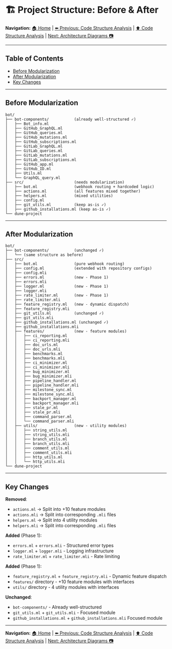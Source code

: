# :building_construction: Project Structure: Before & After

**Navigation:** [:house: Home](README.md) | [:arrow_left: Previous: Code Structure Analysis](08-phase1-code-structure-analysis.md) | [:arrow_up: Code Structure Analysis](08-phase1-code-structure-analysis.md) | [Next: Architecture Diagrams :camera:](08b-architecture-diagrams.md)

---

## Table of Contents
- [Before Modularization](#before-modularization)
- [After Modularization](#after-modularization)
- [Key Changes](#key-changes)

---

## Before Modularization

```
bot/
├── bot-components/           (already well-structured ✓)
│   ├── Bot_info.ml
│   ├── GitHub_GraphQL.ml
│   ├── GitHub_queries.ml
│   ├── GitHub_mutations.ml
│   ├── GitHub_subscriptions.ml
│   ├── GitLab_GraphQL.ml
│   ├── GitLab_queries.ml
│   ├── GitLab_mutations.ml
│   ├── GitLab_subscriptions.ml
│   ├── GitHub_app.ml
│   ├── GitHub_ID.ml
│   ├── Utils.ml
│   └── GraphQL_query.ml
├── src/                      (needs modularization)
│   ├── bot.ml                (webhook routing + hardcoded logic)
│   ├── actions.ml            (all features mixed together)
│   ├── helpers.ml            (mixed utilities)
│   ├── config.ml
│   ├── git_utils.ml          (keep as-is ✓)
│   ├── github_installations.ml (keep as-is ✓)
└── dune-project
```

---

## After Modularization

```
bot/
├── bot-components/           (unchanged ✓)
│   └── (same structure as before)
├── src/
│   ├── bot.ml                (pure webhook routing)
│   ├── config.ml             (extended with repository configs)
│   ├── config.mli
│   ├── errors.ml             (new - Phase 1)
│   ├── errors.mli
│   ├── logger.ml             (new - Phase 1)
│   ├── logger.mli
│   ├── rate_limiter.ml       (new - Phase 1)
│   ├── rate_limiter.mli
│   ├── feature_registry.ml   (new - dynamic dispatch)
│   ├── feature_registry.mli
│   ├── git_utils.ml          (unchanged ✓)
│   ├── git_utils.mli
│   ├── github_installations.ml (unchanged ✓)
│   ├── github_installations.mli
│   ├── features/             (new - feature modules)
│   │   ├── ci_reporting.ml
│   │   ├── ci_reporting.mli
│   │   ├── doc_urls.ml
│   │   ├── doc_urls.mli
│   │   ├── benchmarks.ml
│   │   ├── benchmarks.mli
│   │   ├── ci_minimizer.ml
│   │   ├── ci_minimizer.mli
│   │   ├── bug_minimizer.ml
│   │   ├── bug_minimizer.mli
│   │   ├── pipeline_handler.ml
│   │   ├── pipeline_handler.mli
│   │   ├── milestone_sync.ml
│   │   ├── milestone_sync.mli
│   │   ├── backport_manager.ml
│   │   ├── backport_manager.mli
│   │   ├── stale_pr.ml
│   │   ├── stale_pr.mli
│   │   ├── command_parser.ml
│   │   └── command_parser.mli
│   ├── utils/                (new - utility modules)
│   │   ├── string_utils.ml
│   │   ├── string_utils.mli
│   │   ├── branch_utils.ml
│   │   ├── branch_utils.mli
│   │   ├── comment_utils.ml
│   │   ├── comment_utils.mli
│   │   ├── http_utils.ml
│   │   └── http_utils.mli
└── dune-project
```

---

## Key Changes

**Removed**:
- `actions.ml` → Split into +10 feature modules
- `actions.mli` → Split into corresponding `.mli` files
- `helpers.ml` → Split into 4 utility modules
- `helpers.mli` → Split into corresponding `.mli` files

**Added** (Phase 1):
- `errors.ml` + `errors.mli` - Structured error types
- `logger.ml` + `logger.mli` - Logging infrastructure
- `rate_limiter.ml` + `rate_limiter.mli` - Rate limiting

**Added** (Phase 1):
- `feature_registry.ml` + `feature_registry.mli` - Dynamic feature dispatch
- `features/` directory - +10 feature modules with interfaces
- `utils/` directory - 4 utility modules with interfaces

**Unchanged**:
- `bot-components/` - Already well-structured
- `git_utils.ml` + `git_utils.mli` - Focused module
- `github_installations.ml` + `github_installations.mli` Focused module

---

**Navigation:** [:house: Home](README.md) | [:arrow_left: Previous: Code Structure Analysis](08-phase1-code-structure-analysis.md) | [:arrow_up: Code Structure Analysis](08-phase1-code-structure-analysis.md) | [Next: Architecture Diagrams :camera:](08b-architecture-diagrams.md)
